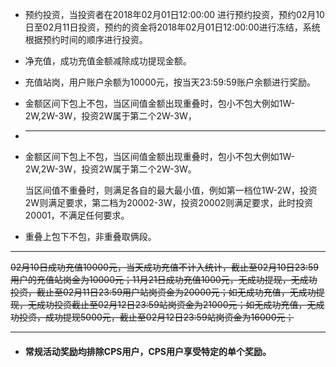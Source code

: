 * 预约投资，当投资者在2018年02月01日12:00:00 进行预约投资，预约02月10日至02月11日投资，预约的资金将2018年02月01日12:00:00进行冻结，系统根据预约时间的顺序进行投资。
* 净充值，成功充值金额减除成功提现金额。
* 充值站岗，用户账户余额为10000元，按当天23:59:59账户余额进行奖励。
* 金额区间下包上不包，当区间值金额出现重叠时，包小不包大例如1W-2W,2W-3W，投资2W属于第二个2W-3W，

* ---
* 金额区间下包上不包，当区间值金额出现重叠时，包小不包大例如1W-2W,2W-3W，投资2W属于第二个2W-3W。

  当区间值不重叠时，则满足各自的最大最小值，例如第一档位1W-2W，投资2W则满足要求，第二档为20002-3W，投资20002则满足要求，此时投资20001，不满足任何要求。

* 重叠上包下不包，非重叠取俩段。

---

~~02月10日成功充值10000元，当天成功充值不计入统计，截止至02月10日23:59用户的充值站岗金为10000元；11月21日成功充值1000元，无成功提现，无成功投资，截止至02月11日23:59用户站岗资金为20000元；如无成功充值，无成功提现，无成功投资截止至02月12日23:59站岗资金为21000元；如无成功充值，无成功投资，成功提现5000元，截止至02月12日23:59站岗资金为16000元；~~

---

* #### 常规活动奖励均排除CPS用户，CPS用户享受特定的单个奖励。



